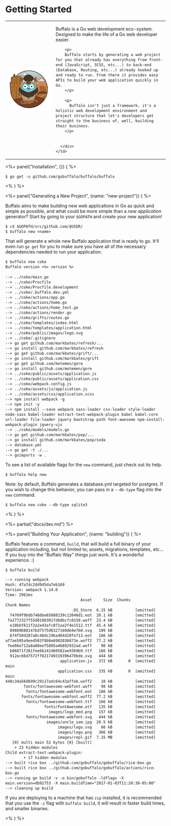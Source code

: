 # Getting Started

<table>
  <tr>
    <td width="30%">
      <img src="/assets/images/logo.svg">
    </td>
    <td>
      <div class="jumbotron">
        <p>
        Buffalo is a Go web development eco-system. Designed to make the life of a Go web developer easier.
        </p>

        <p>
        Buffalo starts by generating a web project for you that already has everything from front-end (JavaScript, SCSS, etc...) to back-end (Database, Routing, etc...) already hooked up and ready to run. From there it provides easy APIs to build your web application quickly in Go.
        </p>

        <p>
          Buffalo isn't just a framework, it's a holistic web development environment and project structure that let's developers get straight to the business of, well, building their business.
        </p>


      </div>
    </td>
  </tr>
</table>

<%= panel("Installation", {}) { %>

```
$ go get -u github.com/gobuffalo/buffalo/buffalo
```
<% } %>

<%= panel("Generating a New Project", {name: "new-project"}) { %>

Buffalo aims to make building new web applications in Go as quick and simple as possible, and what could be more simple than a *new application* generator? Start by going to your `$GOPATH` and create your new application!

```
$ cd $GOPATH/src/github.com/$USER/
$ buffalo new <name>
```

That will generate a whole new Buffalo application that is ready to go. It'll even run `go get` for you to make sure you have all of the necessary dependencies needed to run your application.

```text
$ buffalo new coke
Buffalo version <%= version %>

--> ../coke/main.go
--> ../coke/Procfile
--> ../coke/Procfile.development
--> ../coke/.buffalo.dev.yml
--> ../coke/actions/app.go
--> ../coke/actions/home.go
--> ../coke/actions/home_test.go
--> ../coke/actions/render.go
--> ../coke/grifts/routes.go
--> ../coke/templates/index.html
--> ../coke/templates/application.html
--> ../coke/public/images/logo.svg
--> ../coke/.gitignore
--> go get github.com/markbates/refresh/...
--> go install github.com/markbates/refresh
--> go get github.com/markbates/grift/...
--> go install github.com/markbates/grift
--> go get github.com/motemen/gore
--> go install github.com/motemen/gore
--> ../coke/public/assets/application.js
--> ../coke/public/assets/application.css
--> ../coke/webpack.config.js
--> ../coke/assets/js/application.js
--> ../coke/assets/css/application.scss
--> npm install webpack -g
--> npm init -y
--> npm install --save webpack sass-loader css-loader style-loader node-sass babel-loader extract-text-webpack-plugin babel babel-core url-loader file-loader jquery bootstrap path font-awesome npm-install-webpack-plugin jquery-ujs
--> ../coke/models/models.go
--> go get github.com/markbates/pop/...
--> go install github.com/markbates/pop/soda
--> database.yml
--> go get -t ./...
--> goimports -w .
```

To see a list of available flags for the `new` command, just check out its help.

```
$ buffalo help new
```

Note: by default, Buffalo generates a database.yml targeted for postgres. If you wish to change this behavior, you can pass in a `--db-type` flag into the `new` command.

```
$ buffalo new coke --db-type sqlite3
```

<% } %>

<%= partial("docs/dev.md") %>

<%= panel("Building Your Application", {name: "building"}) { %>

Buffalo features a command, `build`, that will build a full binary of your application including, but not limited to; assets, migrations, templates, etc... If you buy into the "Buffalo Way" things just work. It's a wonderful experience. :)

```
$ buffalo build
```

```text
--> running webpack
Hash: 47a7dc2dd9d5da7eb169
Version: webpack 1.14.0
Time: 2961ms
                                 Asset     Size  Chunks             Chunk Names
                             .DS_Store  6.15 kB          [emitted]
  f4769f9bdb7466be65088239c12046d1.eot  20.1 kB          [emitted]
 fa2772327f55d8198301fdb8bcfc8158.woff  23.4 kB          [emitted]
  e18bbf611f2a2e43afc071aa2f4e1512.ttf  45.4 kB          [emitted]
  89889688147bd7575d6327160d64e760.svg   109 kB          [emitted]
  674f50d287a8c48dc19ba404d20fe713.eot   166 kB          [emitted]
af7ae505a9eed503f8b8e6982036873e.woff2  77.2 kB          [emitted]
 fee66e712a8a08eef5805a46892932ad.woff    98 kB          [emitted]
  b06871f281fee6b241d60582ae9369b9.ttf   166 kB          [emitted]
  912ec66d7572ff821749319396470bde.svg   444 kB          [emitted]
                        application.js   372 kB       0  [emitted]  main
                       application.css   335 kB       0  [emitted]  main
448c34a56d699c29117adc64c43affeb.woff2    18 kB          [emitted]
        fonts/fontawesome-webfont.woff    98 kB          [emitted]
         fonts/fontawesome-webfont.eot   166 kB          [emitted]
       fonts/fontawesome-webfont.woff2  77.2 kB          [emitted]
         fonts/fontawesome-webfont.ttf   166 kB          [emitted]
                 fonts/FontAwesome.otf   135 kB          [emitted]
                   images/logo_med.png   157 kB          [emitted]
         fonts/fontawesome-webfont.svg   444 kB          [emitted]
                  images/uncle_sam.jpg  20.5 kB          [emitted]
                       images/logo.svg    66 kB          [emitted]
                       images/logo.png   366 kB          [emitted]
                       images/repl.gif  7.15 MB          [emitted]
   [0] multi main 52 bytes {0} [built]
    + 23 hidden modules
Child extract-text-webpack-plugin:
        + 17 hidden modules
--> built rice box ../github.com/gobuffalo/gobuffalo/rice-box.go
--> built rice box ../github.com/gobuffalo/gobuffalo/actions/rice-box.go
--> running go build -v -o bin/gobuffalo -ldflags -X main.version=db92753 -X main.buildTime="2017-01-03T11:20:30-05:00"
--> cleaning up build
```

If you are deploying to a machine that has `zip` installed, it is recommended that you use the `-z` flag with `buffalo build`, it will result in faster build times, and smaller binaries.

<% } %>

